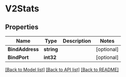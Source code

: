 # V2Stats

## Properties
Name | Type | Description | Notes
------------ | ------------- | ------------- | -------------
**BindAddress** | **string** |  | [optional] 
**BindPort** | **int32** |  | [optional] 

[[Back to Model list]](../README.md#documentation-for-models) [[Back to API list]](../README.md#documentation-for-api-endpoints) [[Back to README]](../README.md)


